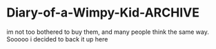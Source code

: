 # Diary-of-a-Wimpy-Kid-ARCHIVE
im not too bothered to buy them, and many people think the same way. Sooooo i decided to back it up here
